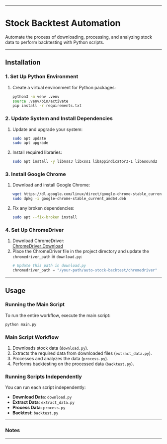 
---

# Stock Backtest Automation

Automate the process of downloading, processing, and analyzing stock data to perform backtesting with Python scripts.

---

## Installation

### 1. Set Up Python Environment
1. Create a virtual environment for Python packages:
   ```bash
   python3 -m venv .venv
   source .venv/bin/activate
   pip install -r requirements.txt
   ```

### 2. Update System and Install Dependencies
1. Update and upgrade your system:
   ```bash
   sudo apt update
   sudo apt upgrade
   ```
2. Install required libraries:
   ```bash
   sudo apt install -y libnss3 libxss1 libappindicator3-1 libasound2
   ```

### 3. Install Google Chrome
1. Download and install Google Chrome:
   ```bash
   wget https://dl.google.com/linux/direct/google-chrome-stable_current_amd64.deb
   sudo dpkg -i google-chrome-stable_current_amd64.deb
   ```
2. Fix any broken dependencies:
   ```bash
   sudo apt --fix-broken install
   ```

### 4. Set Up ChromeDriver
1. Download ChromeDriver:  
   [ChromeDriver Download](https://googlechromelabs.github.io/chrome-for-testing/#stable)
2. Place the ChromeDriver file in the project directory and update the `chromedriver_path` in `download.py`:
   ```python
   # Update this path in download.py
   chromedriver_path = "/your-path/auto-stock-backtest/chromedriver"
   ```

---

## Usage

### Running the Main Script
To run the entire workflow, execute the main script:
```bash
python main.py
```

### Main Script Workflow
1. Downloads stock data (`download.py`).
2. Extracts the required data from downloaded files (`extract_data.py`).
3. Processes and analyzes the data (`process.py`).
4. Performs backtesting on the processed data (`backtest.py`).

### Running Scripts Independently
You can run each script independently:
- **Download Data**: `download.py`
- **Extract Data**: `extract_data.py`
- **Process Data**: `process.py`
- **Backtest**: `backtest.py`

---

### Notes

---
